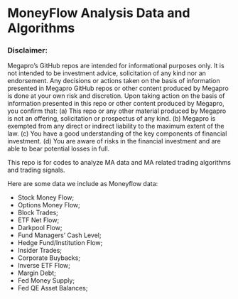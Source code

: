 # MoneyFlow Analysis Data and Algorithms

### Disclaimer: 
Megapro’s GitHub repos are intended for informational purposes only. It is not intended to be investment advice, solicitation of any kind nor an endorsement. Any decisions or actions taken on the basis of information presented in Megapro GitHub repos or other content produced by Megapro is done at your own risk and discretion. Upon taking action on the basis of information presented in this repo or other content produced by Megapro, you confirm that: (a) This repo or any other material produced by Megapro is not an offering, solicitation or prospectus of any kind. (b) Megapro is exempted from any direct or indirect liability to the maximum extent of the law. (c) You have a good understanding of the key components of financial investment. (d) You are aware of risks in the financial investment and are able to bear potential losses in full. 

This repo is for codes to analyze MA data and MA related trading algorithms and trading signals.

Here are some data we include as Moneyflow data:

* Stock Money Flow;  
* Options Money Flow;  
* Block Trades;  
* ETF Net Flow;  
* Darkpool Flow;  
* Fund Managers’ Cash Level;  
* Hedge Fund/Institution Flow;  
* Insider Trades;  
* Corporate Buybacks;  
* Inverse ETF Flow;  
* Margin Debt;  
* Fed Money Supply;  
* Fed QE Asset Balances;
